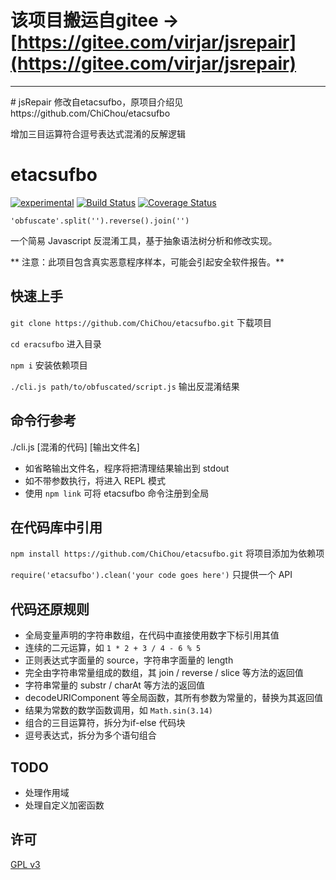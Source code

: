 
# 该项目搬运自gitee -> [https://gitee.com/virjar/jsrepair](https://gitee.com/virjar/jsrepair)
<hr/>
# jsRepair 修改自etacsufbo，原项目介绍见 https://github.com/ChiChou/etacsufbo

增加三目运算符合逗号表达式混淆的反解逻辑

# etacsufbo 
[![experimental](http://badges.github.io/stability-badges/dist/experimental.svg)](http://github.com/badges/stability-badges)
[![Build Status](https://travis-ci.org/ChiChou/etacsufbo.svg?branch=master)](https://travis-ci.org/ChiChou/etacsufbo)
[![Coverage Status](https://coveralls.io/repos/github/ChiChou/etacsufbo/badge.svg?branch=master)](https://coveralls.io/github/ChiChou/etacsufbo?branch=master)

`'obfuscate'.split('').reverse().join('')`

一个简易 Javascript 反混淆工具，基于抽象语法树分析和修改实现。

** 注意：此项目包含真实恶意程序样本，可能会引起安全软件报告。**

## 快速上手

`git clone https://github.com/ChiChou/etacsufbo.git` 下载项目

`cd eracsufbo` 进入目录

`npm i` 安装依赖项目

`./cli.js path/to/obfuscated/script.js` 输出反混淆结果

## 命令行参考

./cli.js [混淆的代码] [输出文件名]

* 如省略输出文件名，程序将把清理结果输出到 stdout
* 如不带参数执行，将进入 REPL 模式
* 使用 `npm link` 可将 etacsufbo 命令注册到全局 

## 在代码库中引用

`npm install https://github.com/ChiChou/etacsufbo.git` 将项目添加为依赖项

`require('etacsufbo').clean('your code goes here')` 只提供一个 API

## 代码还原规则

* 全局变量声明的字符串数组，在代码中直接使用数字下标引用其值
* 连续的二元运算，如 `1 * 2 + 3 / 4 - 6 % 5`
* 正则表达式字面量的 source，字符串字面量的 length
* 完全由字符串常量组成的数组，其 join / reverse / slice 等方法的返回值
* 字符串常量的 substr / charAt 等方法的返回值
* decodeURIComponent 等全局函数，其所有参数为常量的，替换为其返回值
* 结果为常数的数学函数调用，如 `Math.sin(3.14)`
* 组合的三目运算符，拆分为if-else 代码块
* 逗号表达式，拆分为多个语句组合

## TODO

* 处理作用域
* 处理自定义加密函数

## 许可

[GPL v3](LICENSE)
